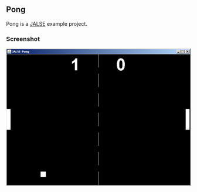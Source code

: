 ## Pong
Pong is a [JALSE](https://github.com/Ellzord/JALSE) example project.

### Screenshot
![Pong screenshot](screenshot.png)
